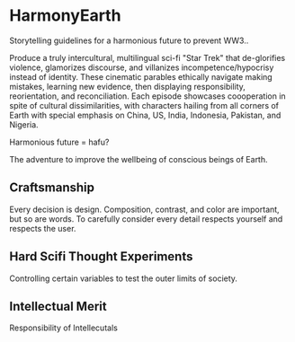 # HarmonyEarth

Storytelling guidelines for a harmonious future to prevent WW3.. 

Produce a truly intercultural, multilingual sci-fi "Star Trek" that de-glorifies violence, glamorizes discourse, and villanizes incompetence/hypocrisy instead of identity. These cinematic parables ethically navigate making mistakes, learning new evidence, then displaying responsibility, reorientation, and reconciliation. Each episode showcases coooperation in spite of cultural dissimilarities, with characters hailing from all corners of Earth with special emphasis on China, US, India, Indonesia, Pakistan, and Nigeria.

Harmonious future = hafu?

The adventure to improve the wellbeing of conscious beings of Earth.




## Craftsmanship
Every decision is design. Composition, contrast, and color are important, but so are words. To carefully consider every detail respects yourself and respects the user.

## Hard Scifi Thought Experiments
Controlling certain variables to test the outer limits of society.

## Intellectual Merit
Responsibility of Intellecutals